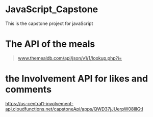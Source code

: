 # JavaScript_Capstone
This is the capstone project for javaScript

# The API of the meals
> www.themealdb.com/api/json/v1/1/lookup.php?i=<!--mealId-->


# the  Involvement API for likes and comments
https://us-central1-involvement-api.cloudfunctions.net/capstoneApi/apps/QWD37jJUerpW08lllGtI